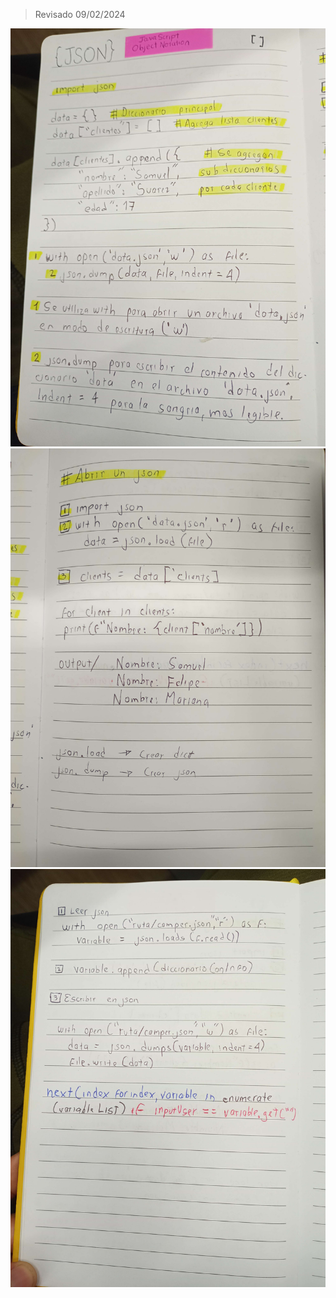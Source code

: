 > Revisado 09/02/2024

![](https://github.com/SamuelESuarezE/proyectoPython/blob/main/img/1.jpg)
![](https://github.com/SamuelESuarezE/proyectoPython/blob/main/img/2.jpg)
![](https://github.com/SamuelESuarezE/proyectoPython/blob/main/img/3.jpg)


